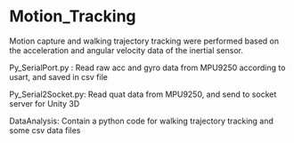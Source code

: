 # Motion_Tracking
Motion capture and walking trajectory tracking were performed based on the acceleration and angular velocity data of the inertial sensor.

Py_SerialPort.py : Read raw acc and gyro data from MPU9250 according to usart, and saved in csv file

Py_Serial2Socket.py: Read quat data from MPU9250, and send to socket server for Unity 3D

DataAnalysis: Contain a python code for walking trajectory tracking and some csv data files 
